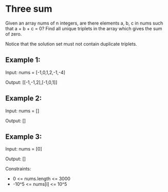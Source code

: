 # Three sum

Given an array nums of n integers, are there elements a, b, c in nums such that a + b + c = 0? Find all unique triplets in the array which gives the sum of zero.

Notice that the solution set must not contain duplicate triplets.

## Example 1:

Input: nums = [-1,0,1,2,-1,-4]

Output: [[-1,-1,2],[-1,0,1]]

## Example 2:


Input: nums = []

Output: []

## Example 3:

Input: nums = [0]

Output: []


Constraints:

- 0 <= nums.length <= 3000
- -10^5 <= nums[i] <= 10^5